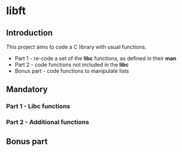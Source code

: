 # libft

## Introduction
This project aims to code a C library with usual functions.

* Part 1 - re-code a set of the **libc** functions, as defined in their **man**
* Part 2 - code functions not included in the **libc**
* Bonus part - code functions to manipulate lists

## Mandatory
### Part 1 - Libc functions

### Part 2 - Additional functions

## Bonus part
